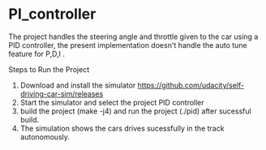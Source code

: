 # PI_controller
The project  handles the steering angle and throttle given to the car using a PID controller, the present implementation doesn't handle the auto tune feature for P,D,I .

Steps to Run the Project
1. Download and install the simulator https://github.com/udacity/self-driving-car-sim/releases
2. Start the simulator and select the project PID controller
3. build the project (make -j4) and run the project (./pid) after sucessful build.
4. The simulation shows the cars drives sucessfully in the track autonomously.
